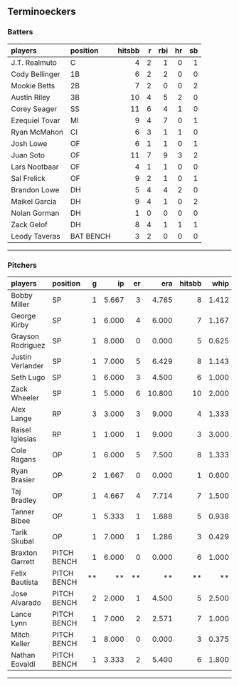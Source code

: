 ## Terminoeckers

### Batters

 
|players        |position  | hitsbb|  r| rbi| hr| sb| 
|:--------------|:---------|------:|--:|---:|--:|--:| 
|J.T. Realmuto  |C         |      4|  2|   1|  0|  1| 
|Cody Bellinger |1B        |      6|  2|   2|  0|  0| 
|Mookie Betts   |2B        |      7|  2|   0|  0|  2| 
|Austin Riley   |3B        |     10|  4|   5|  2|  0| 
|Corey Seager   |SS        |     11|  6|   4|  1|  0| 
|Ezequiel Tovar |MI        |      9|  4|   7|  0|  1| 
|Ryan McMahon   |CI        |      6|  3|   1|  1|  0| 
|Josh Lowe      |OF        |      6|  1|   1|  0|  1| 
|Juan Soto      |OF        |     11|  7|   9|  3|  2| 
|Lars Nootbaar  |OF        |      4|  1|   1|  0|  0| 
|Sal Frelick    |OF        |      9|  2|   1|  0|  1| 
|Brandon Lowe   |DH        |      5|  4|   4|  2|  0| 
|Maikel Garcia  |DH        |      9|  4|   1|  0|  2| 
|Nolan Gorman   |DH        |      1|  0|   0|  0|  0| 
|Zack Gelof     |DH        |      8|  4|   1|  1|  1| 
|Leody Taveras  |BAT BENCH |      3|  2|   0|  0|  0| 

* * *

### Pitchers

 
|players           |position    |  g|    ip| er|    era| hitsbb|  whip| so|  w| sv| 
|:-----------------|:-----------|--:|-----:|--:|------:|------:|-----:|--:|--:|--:| 
|Bobby Miller      |SP          |  1| 5.667|  3|  4.765|      8| 1.412|  7|  1|  0| 
|George Kirby      |SP          |  1| 6.000|  4|  6.000|      7| 1.167|  7|  0|  0| 
|Grayson Rodriguez |SP          |  1| 8.000|  0|  0.000|      5| 0.625|  7|  1|  0| 
|Justin Verlander  |SP          |  1| 7.000|  5|  6.429|      8| 1.143|  7|  0|  0| 
|Seth Lugo         |SP          |  1| 6.000|  3|  4.500|      6| 1.000|  7|  1|  0| 
|Zack Wheeler      |SP          |  1| 5.000|  6| 10.800|     10| 2.000|  4|  0|  0| 
|Alex Lange        |RP          |  3| 3.000|  3|  9.000|      4| 1.333|  4|  1|  1| 
|Raisel Iglesias   |RP          |  1| 1.000|  1|  9.000|      3| 3.000|  1|  1|  0| 
|Cole Ragans       |OP          |  1| 6.000|  5|  7.500|      8| 1.333|  7|  0|  0| 
|Ryan Brasier      |OP          |  2| 1.667|  0|  0.000|      1| 0.600|  3|  0|  0| 
|Taj Bradley       |OP          |  1| 4.667|  4|  7.714|      7| 1.500|  7|  0|  0| 
|Tanner Bibee      |OP          |  1| 5.333|  1|  1.688|      5| 0.938|  4|  0|  0| 
|Tarik Skubal      |OP          |  1| 7.000|  1|  1.286|      3| 0.429|  9|  1|  0| 
|Braxton Garrett   |PITCH BENCH |  1| 6.000|  0|  0.000|      6| 1.000|  7|  1|  0| 
|Felix Bautista    |PITCH BENCH | **|    **| **|     **|     **|    **| **| **| **| 
|Jose Alvarado     |PITCH BENCH |  2| 2.000|  1|  4.500|      5| 2.500|  3|  0|  1| 
|Lance Lynn        |PITCH BENCH |  1| 7.000|  2|  2.571|      7| 1.000|  3|  1|  0| 
|Mitch Keller      |PITCH BENCH |  1| 8.000|  0|  0.000|      3| 0.375|  7|  1|  0| 
|Nathan Eovaldi    |PITCH BENCH |  1| 3.333|  2|  5.400|      6| 1.800|  3|  0|  0| 


* * *


